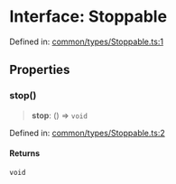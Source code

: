 # Interface: Stoppable

Defined in: [common/types/Stoppable.ts:1](https://github.com/Forge-Game-Engine/Forge/blob/5b90130e2e0c679482e3bd31c32cbea9b4cffce1/src/common/types/Stoppable.ts#L1)

## Properties

### stop()

> **stop**: () => `void`

Defined in: [common/types/Stoppable.ts:2](https://github.com/Forge-Game-Engine/Forge/blob/5b90130e2e0c679482e3bd31c32cbea9b4cffce1/src/common/types/Stoppable.ts#L2)

#### Returns

`void`
